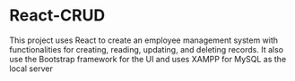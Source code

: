 # React-CRUD

This project uses React to create an employee management system with functionalities for creating, reading, updating, and deleting records. It also use the Bootstrap framework for the UI and uses XAMPP for MySQL as the local server